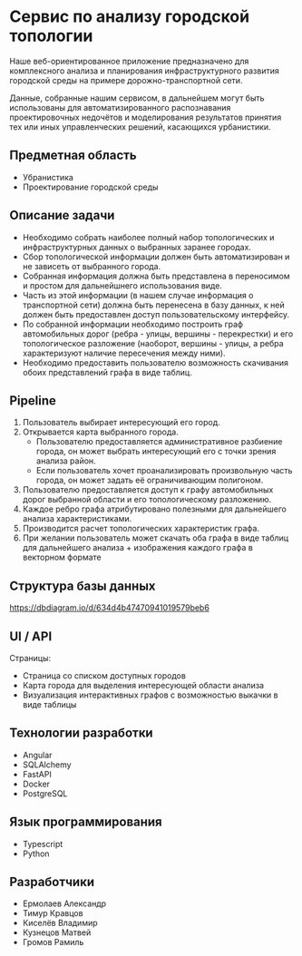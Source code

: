 # Сервис по анализу городской топологии

Наше веб-ориентированное приложение предназначено для комплексного анализа и планирования инфраструктурного развития городской среды на примере дорожно-транспортной сети. 

Данные, собранные нашим сервисом, в дальнейшем могут быть использованы для автоматизированного распознавания проектировочных недочётов и моделирования результатов принятия тех или иных управленческих решений, касающихся урбанистики.

## Предметная область
- Убранистика
- Проектирование городской среды

## Описание задачи

- Необходимо собрать наиболее полный набор топологических и инфраструктурных данных о выбранных заранее городах.
- Сбор топологической информации должен быть автоматизирован и не зависеть от выбранного города.
- Собранная информация должна быть представлена в переносимом и простом для дальнейшнего использования виде.
- Часть из этой информации (в нашем случае информация о транспортной сети) должна быть перенесена в базу данных, к ней должен быть предоставлен доступ пользовательскому интерфейсу.
- По собранной информации необходимо построить граф автомобильных дорог (ребра - улицы, вершины - перекрестки) и его топологическое разложение (наоборот, вершины - улицы, а ребра характеризуют наличие пересечения между ними). 
- Необходимо предоставить пользователю возможность скачивания обоих представлений графа в виде таблиц.

## Pipeline

1. Пользователь выбирает интересующий его город.
2. Открывается карта выбранного города.
    - Пользователю предоставляется административное разбиение города, он может выбрать интересующий его с точки зрения анализа район.
    - Если пользователь хочет проанализировать произвольную часть города, он может задать её ограничивающим полигоном.
3. Пользователю предоставляется доступ к графу автомобильных дорог выбранной области и его топологическому разложению.
4. Каждое ребро графа атрибутировано полезными для дальнейшего анализа характеристиками.
5. Производится расчет топологических характеристик графа.
6. При желании пользователь может скачать оба графа в виде таблиц для дальнейшего анализа + изображения каждого графа в векторном формате
    
## Структура базы данных
    
https://dbdiagram.io/d/634d4b47470941019579beb6   

## UI / API
Страницы:
- Страница со списком доступных городов
- Карта города для выделения интересующей области анализа
- Визуализация интерактивных графов с возможностью выкачки в виде таблицы

## Технологии разработки
- Angular
- SQLAlchemy
- FastAPI
- Docker
- PostgreSQL

## Язык программирования
* Typescript
* Python
    
## Разработчики

- Ермолаев Александр
- Тимур Кравцов
- Киселёв Владимир
- Кузнецов Матвей
- Громов Рамиль


  
